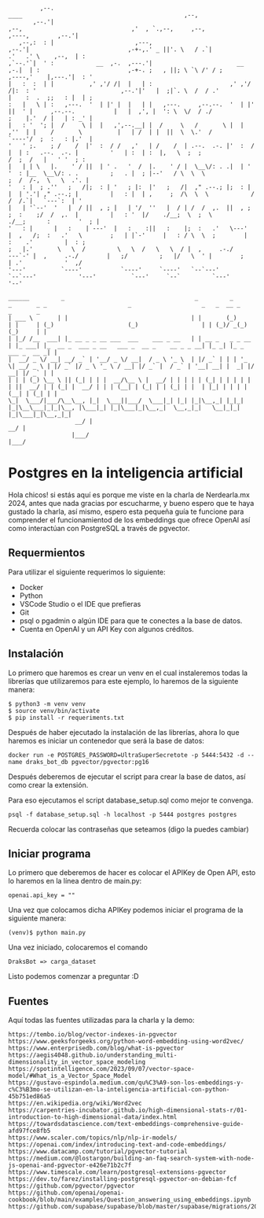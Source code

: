 ```                                                                                                                                                                                                  
         ,--.                                                                                                  ____                                              ,--, 
       ,--.'|                                                             ,--,                               ,'  , `.,--,     ,--,               ,----,        ,--.'| 
   ,--,:  : |                       ,---,                               ,--.'|                            ,-+-,.' _ ||'. \   / .`|             .'   .' \    ,--,  | : 
,`--.'`|  ' :            __  ,-.  ,---.'|                        __  ,-.|  | :                         ,-+-. ;   , ||; \ `\ /' / ;           ,----,'    |,---.'|  : ' 
|   :  :  | |          ,' ,'/ /|  |   | :                      ,' ,'/ /|:  : '                        ,--.'|'   |  ;|`. \  /  / .'           |    :  .  ;;   : |  | ; 
:   |   \ | :   ,---.  '  | |' |  |   | |   ,---.     ,--.--.  '  | |' ||  ' |     ,--.--.           |   |  ,', |  ': \  \/  / ./            ;    |.'  / |   | : _' | 
|   : '  '; |  /     \ |  |   ,',--.__| |  /     \   /       \ |  |   ,''  | |    /       \          |   | /  | |  ||  \  \.'  /             `----'/  ;  :   : |.'  | 
'   ' ;.    ; /    /  |'  :  / /   ,'   | /    /  | .--.  .-. |'  :  /  |  | :   .--.  .-. |         '   | :  | :  |,   \  ;  ;                /  ;  /   |   ' '  ; : 
|   | | \   |.    ' / ||  | ' .   '  /  |.    ' / |  \__\/: . .|  | '   '  : |__  \__\/: . .         ;   . |  ; |--'   / \  \  \              ;  /  /-,  \   \  .'. | 
'   : |  ; .''   ;   /|;  : | '   ; |:  |'   ;   /|  ," .--.; |;  : |   |  | '.'| ," .--.; |         |   : |  | ,     ;  /\  \  \            /  /  /.`|   `---`:  | ' 
|   | '`--'  '   |  / ||  , ; |   | '/  ''   |  / | /  /  ,.  ||  , ;   ;  :    ;/  /  ,.  |         |   : '  |/    ./__;  \  ;  \         ./__;      :        '  ; | 
'   : |      |   :    | ---'  |   :    :||   :    |;  :   .'   \---'    |  ,   /;  :   .'   \        ;   | |`-'     |   : / \  \  ;        |   :    .'         |  : ; 
;   |.'       \   \  /         \   \  /   \   \  / |  ,     .-./         ---`-' |  ,     .-./        |   ;/         ;   |/   \  ' |        ;   | .'            '  ,/  
'---'          `----'           `----'     `----'   `--`---'                     `--`---'            '---'          `---'     `--`         `---'               '--'                                                                                              
```

```
______         _                                     _         _       _       _ _                       _                    _   _  __ _      _       _ 
| ___ \       | |                                   | |       (_)     | |     | (_)                     (_)                  | | (_)/ _(_)    (_)     | |
| |_/ /__  ___| |_ __ _ _ __ ___  ___    ___ _ __   | | __ _   _ _ __ | |_ ___| |_  __ _  ___ _ __   ___ _  __ _    __ _ _ __| |_ _| |_ _  ___ _  __ _| |
|  __/ _ \/ __| __/ _` | '__/ _ \/ __|  / _ \ '_ \  | |/ _` | | | '_ \| __/ _ \ | |/ _` |/ _ \ '_ \ / __| |/ _` |  / _` | '__| __| |  _| |/ __| |/ _` | |
| | | (_) \__ \ || (_| | | |  __/\__ \ |  __/ | | | | | (_| | | | | | | ||  __/ | | (_| |  __/ | | | (__| | (_| | | (_| | |  | |_| | | | | (__| | (_| | |
\_|  \___/|___/\__\__, |_|  \___||___/  \___|_| |_| |_|\__,_| |_|_| |_|\__\___|_|_|\__, |\___|_| |_|\___|_|\__,_|  \__,_|_|   \__|_|_| |_|\___|_|\__,_|_|
                   __/ |                                                            __/ |                                                                
                  |___/                                                            |___/                                                                 
```

# Postgres en la inteligencia artificial

Hola chicos! si estás aquí es porque me viste en la charla de Nerdearla.mx 2024, antes que nada gracias por escucharme, y bueno espero que te haya gustado la charla, así mismo, espero esta pequeña guía te funcione para comprender el funcionamientod de los embeddings que ofrece OpenAI así como interactúan con PostgreSQL a través de pgvector.

## Requermientos

Para utilizar el siguiente requerimos lo siguiente: 

- Docker
- Python
- VSCode Studio o el IDE que prefieras
- Git
- psql o pgadmin o algún IDE para que te conectes a la base de datos.
- Cuenta en OpenAI y un API Key con algunos créditos.

## Instalación

Lo primero que haremos es crear un venv en el cual instaleremos todas la librerías que utilizaremos para este ejemplo, lo haremos de la siguiente manera:


 ```
$ python3 -m venv venv
$ source venv/bin/activate
$ pip install -r requeriments.txt 

 ```

Después de haber ejecutado la instalación de las librerías, ahora lo que haremos es iniciar un contenedor que será la base de datos: 


 ```
 docker run -e POSTGRES_PASSWORD=UltraSuperSecretote -p 5444:5432 -d --name draks_bot_db pgvector/pgvector:pg16
 ```

 Después deberemos de ejecutar el script para crear la base de datos, así como crear la extensión.

 Para eso ejecutamos el script database_setup.sql como mejor te convenga.

 ```
psql -f database_setup.sql -h localhost -p 5444 postgres postgres
 ```

Recuerda colocar las contraseñas que seteamos (digo la puedes cambiar)

## Iniciar programa

Lo primero que deberemos de hacer es colocar el APIKey de Open API, esto lo haremos en la línea dentro de main.py: 

```
openai.api_key = ""
```

Una vez que colocamos dicha APIKey podemos iniciar el programa de la siguiente manera:

```
(venv)$ python main.py

```

Una vez iniciado, colocaremos el comando 

```
DraksBot => carga_dataset
```

Listo podemos comenzar a preguntar :D 


 ## Fuentes

Aquí todas las fuentes utilizadas para la charla y la demo:

 ```
 https://tembo.io/blog/vector-indexes-in-pgvector
 https://www.geeksforgeeks.org/python-word-embedding-using-word2vec/
https://www.enterprisedb.com/blog/what-is-pgvector
https://aegis4048.github.io/understanding_multi-dimensionality_in_vector_space_modeling
https://spotintelligence.com/2023/09/07/vector-space-model/#What_is_a_Vector_Space_Model
https://gustavo-espindola.medium.com/qu%C3%A9-son-los-embeddings-y-c%C3%B3mo-se-utilizan-en-la-inteligencia-artificial-con-python-45b751ed86a5
https://en.wikipedia.org/wiki/Word2vec
https://carpentries-incubator.github.io/high-dimensional-stats-r/01-introduction-to-high-dimensional-data/index.html
https://towardsdatascience.com/text-embeddings-comprehensive-guide-afd97fce8fb5
https://www.scaler.com/topics/nlp/nlp-ir-models/
https://openai.com/index/introducing-text-and-code-embeddings/
https://www.datacamp.com/tutorial/pgvector-tutorial
https://medium.com/@lostargon/building-an-faq-search-system-with-node-js-openai-and-pgvector-e426e71b2c7f
https://www.timescale.com/learn/postgresql-extensions-pgvector
https://dev.to/farez/installing-postgresql-pgvector-on-debian-fcf
https://github.com/pgvector/pgvector
https://github.com/openai/openai-cookbook/blob/main/examples/Question_answering_using_embeddings.ipynb
https://github.com/supabase/supabase/blob/master/supabase/migrations/20230126220613_doc_embeddings.sql
 ```